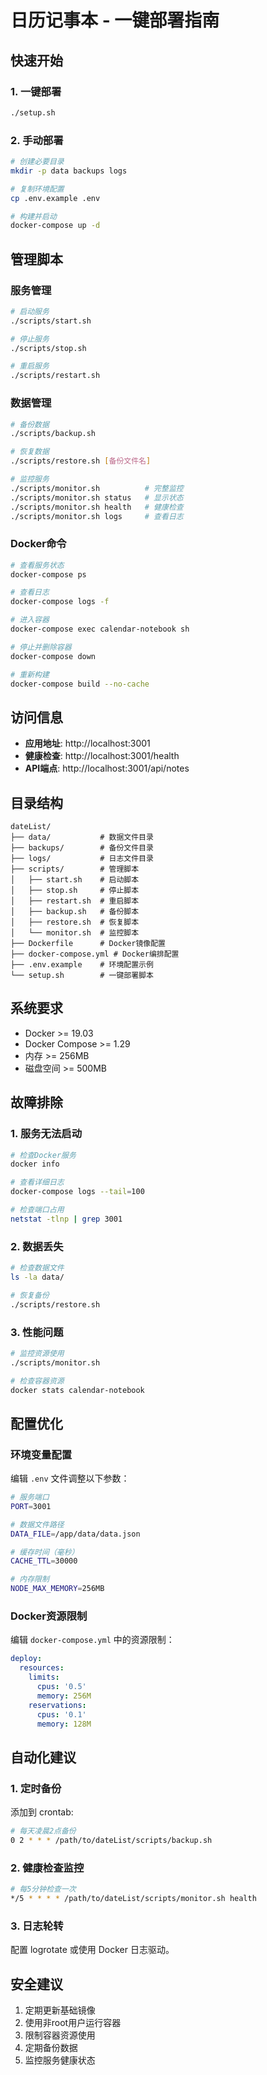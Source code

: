 # 日历记事本 - 一键部署指南

## 快速开始

### 1. 一键部署
```bash
./setup.sh
```

### 2. 手动部署
```bash
# 创建必要目录
mkdir -p data backups logs

# 复制环境配置
cp .env.example .env

# 构建并启动
docker-compose up -d
```

## 管理脚本

### 服务管理
```bash
# 启动服务
./scripts/start.sh

# 停止服务
./scripts/stop.sh

# 重启服务
./scripts/restart.sh
```

### 数据管理
```bash
# 备份数据
./scripts/backup.sh

# 恢复数据
./scripts/restore.sh [备份文件名]

# 监控服务
./scripts/monitor.sh          # 完整监控
./scripts/monitor.sh status   # 显示状态
./scripts/monitor.sh health   # 健康检查
./scripts/monitor.sh logs     # 查看日志
```

### Docker命令
```bash
# 查看服务状态
docker-compose ps

# 查看日志
docker-compose logs -f

# 进入容器
docker-compose exec calendar-notebook sh

# 停止并删除容器
docker-compose down

# 重新构建
docker-compose build --no-cache
```

## 访问信息

- **应用地址**: http://localhost:3001
- **健康检查**: http://localhost:3001/health
- **API端点**: http://localhost:3001/api/notes

## 目录结构

```
dateList/
├── data/           # 数据文件目录
├── backups/        # 备份文件目录
├── logs/           # 日志文件目录
├── scripts/        # 管理脚本
│   ├── start.sh    # 启动脚本
│   ├── stop.sh     # 停止脚本
│   ├── restart.sh  # 重启脚本
│   ├── backup.sh   # 备份脚本
│   ├── restore.sh  # 恢复脚本
│   └── monitor.sh  # 监控脚本
├── Dockerfile      # Docker镜像配置
├── docker-compose.yml # Docker编排配置
├── .env.example    # 环境配置示例
└── setup.sh        # 一键部署脚本
```

## 系统要求

- Docker >= 19.03
- Docker Compose >= 1.29
- 内存 >= 256MB
- 磁盘空间 >= 500MB

## 故障排除

### 1. 服务无法启动
```bash
# 检查Docker服务
docker info

# 查看详细日志
docker-compose logs --tail=100

# 检查端口占用
netstat -tlnp | grep 3001
```

### 2. 数据丢失
```bash
# 检查数据文件
ls -la data/

# 恢复备份
./scripts/restore.sh
```

### 3. 性能问题
```bash
# 监控资源使用
./scripts/monitor.sh

# 检查容器资源
docker stats calendar-notebook
```

## 配置优化

### 环境变量配置
编辑 `.env` 文件调整以下参数：

```bash
# 服务端口
PORT=3001

# 数据文件路径
DATA_FILE=/app/data/data.json

# 缓存时间（毫秒）
CACHE_TTL=30000

# 内存限制
NODE_MAX_MEMORY=256MB
```

### Docker资源限制
编辑 `docker-compose.yml` 中的资源限制：

```yaml
deploy:
  resources:
    limits:
      cpus: '0.5'
      memory: 256M
    reservations:
      cpus: '0.1'
      memory: 128M
```

## 自动化建议

### 1. 定时备份
添加到 crontab:
```bash
# 每天凌晨2点备份
0 2 * * * /path/to/dateList/scripts/backup.sh
```

### 2. 健康检查监控
```bash
# 每5分钟检查一次
*/5 * * * * /path/to/dateList/scripts/monitor.sh health
```

### 3. 日志轮转
配置 logrotate 或使用 Docker 日志驱动。

## 安全建议

1. 定期更新基础镜像
2. 使用非root用户运行容器
3. 限制容器资源使用
4. 定期备份数据
5. 监控服务健康状态